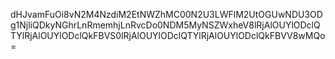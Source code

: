 dHJvamFuOi8vN2M4NzdiM2EtNWZhMC00N2U3LWFlM2UtOGUwNDU3ODg1NjliQDkyNGhrLnRmemhjLnRvcDo0NDM5MyNSZWxheV8lRjAlOUYlODclQTYlRjAlOUYlODclQkFBVS0lRjAlOUYlODclQTYlRjAlOUYlODclQkFBVV8wMQo=